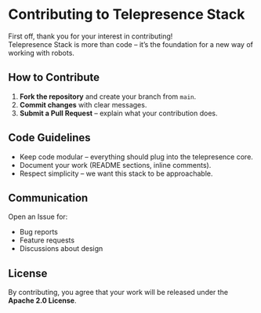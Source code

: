 # Contributing to Telepresence Stack

First off, thank you for your interest in contributing!  
Telepresence Stack is more than code – it’s the foundation for a new way of working with robots.

## How to Contribute
1. **Fork the repository** and create your branch from `main`.
2. **Commit changes** with clear messages.
3. **Submit a Pull Request** – explain what your contribution does.

## Code Guidelines
- Keep code modular – everything should plug into the telepresence core.
- Document your work (README sections, inline comments).
- Respect simplicity – we want this stack to be approachable.

## Communication
Open an Issue for:
- Bug reports
- Feature requests
- Discussions about design

## License
By contributing, you agree that your work will be released under the **Apache 2.0 License**.
